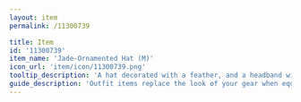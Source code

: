 ```yaml
---
layout: item
permalink: /11300739

title: Item
id: '11300739'
item_name: 'Jade-Ornamented Hat (M)'
icon_url: 'item/icon/11300739.png'
tooltip_description: 'A hat decorated with a feather, and a headband with a jade button.'
guide_description: 'Outfit items replace the look of your gear when equipped.'
---
```

